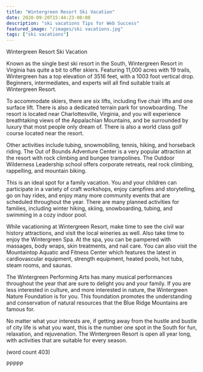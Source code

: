 ```yaml
---
title: "Wintergreen Resort Ski Vacation"
date: 2020-09-20T15:44:23-08:00
description: "ski vacations Tips for Web Success"
featured_image: "/images/ski vacations.jpg"
tags: ["ski vacations"]
---
```


Wintergreen Resort Ski Vacation

Known as the single best ski resort in the South, 
Wintergreen Resort in Virginia has quite a bit to offer 
skiers. Featuring 11,000 acres with 19 trails, 
Wintergreen has a top elevation of 3516 feet, with a 
1003 foot vertical drop. Beginners, intermediates, 
and experts will all find suitable trails at Wintergreen 
Resort. 

To accommodate skiers, there are six lifts, including 
five chair lifts and one surface lift. There is also a 
dedicated terrain park for snowboarding. The resort 
is located near Charlottesville, Virginia, and you will 
experience breathtaking views of the Appalachian 
Mountains, and be surrounded by luxury that most 
people only dream of. There is also a world class 
golf course located near the resort. 

Other activities include tubing, snowmobiling, tennis, 
hiking, and horseback riding. The Out of Bounds 
Adventure Center is a very popular attraction at the 
resort with rock climbing and bungee trampolines. 
The Outdoor Wilderness Leadership school offers 
corporate retreats, real rock climbing, rappelling, 
and mountain biking.

This is an ideal spot for a family vacation. You and 
your children can participate in a variety of craft 
workshops, enjoy campfires and storytelling, go on 
hay rides, and enjoy many more community events 
that are scheduled throughout the year. There are 
many planned activities for families, including winter 
hiking, skiing, snowboarding, tubing, and swimming 
in a cozy indoor pool.

While vacationing at Wintergreen Resort, make time 
to see the civil war history attractions, and visit the 
local wineries as well. Also take time to enjoy the 
Wintergreen Spa. At the spa, you can be pampered 
with massages, body wraps, skin treatments, and 
nail care. You can also visit the Mountaintop 
Aquatic and Fitness Center which features the 
latest in cardiovascular equipment, strength 
equipment, heated pools, hot tubs, steam rooms, 
and saunas.

The Wintergreen Performing Arts has many musical 
performances throughout the year that are sure to 
delight you and your family. If you are less interested 
in culture, and more interested in nature, the 
Wintergreen Nature Foundation is for you. This 
foundation promotes the understanding and 
conservation of natural resources that the Blue Ridge
Mountains are famous for.

No matter what your interests are, if getting away 
from the hustle and bustle of city life is what you 
want, this is the number one spot in the South for 
fun, relaxation, and rejuvenation. The Wintergreen 
Resort is open all year long, with activities that are 
suitable for every season.

(word count 403)

PPPPP





